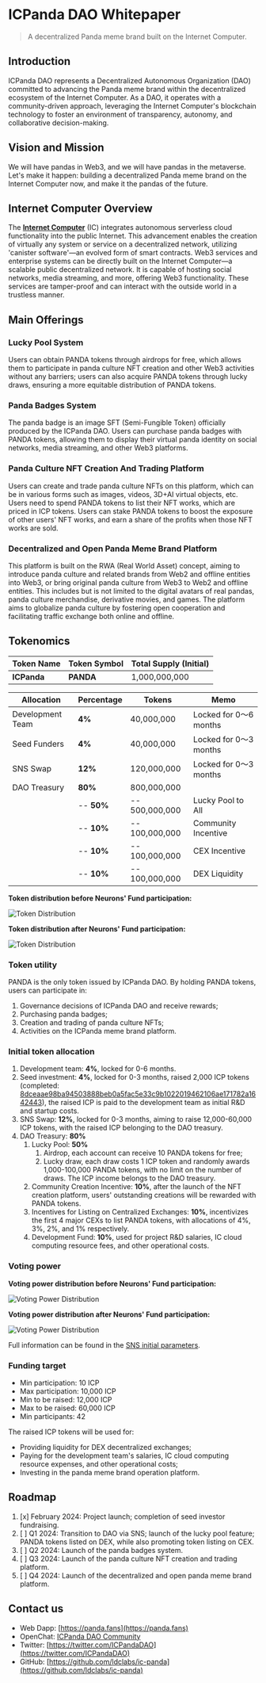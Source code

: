 # ICPanda DAO Whitepaper

> A decentralized Panda meme brand built on the Internet Computer.

## Introduction

ICPanda DAO represents a Decentralized Autonomous Organization (DAO) committed to advancing the Panda meme brand within the decentralized ecosystem of the Internet Computer. As a DAO, it operates with a community-driven approach, leveraging the Internet Computer's blockchain technology to foster an environment of transparency, autonomy, and collaborative decision-making.

## Vision and Mission

We will have pandas in Web3, and we will have pandas in the metaverse. Let's make it happen: building a decentralized Panda meme brand on the Internet Computer now, and make it the pandas of the future.

## Internet Computer Overview

The [**Internet Computer**](https://internetcomputer.org/) (IC) integrates autonomous serverless cloud functionality into the public Internet. This advancement enables the creation of virtually any system or service on a decentralized network, utilizing 'canister software'—an evolved form of smart contracts.
Web3 services and enterprise systems can be directly built on the Internet Computer—a scalable public decentralized network. It is capable of hosting social networks, media streaming, and more, offering Web3 functionality. These services are tamper-proof and can interact with the outside world in a trustless manner.

## Main Offerings

### Lucky Pool System

Users can obtain PANDA tokens through airdrops for free, which allows them to participate in panda culture NFT creation and other Web3 activities without any barriers; users can also acquire PANDA tokens through lucky draws, ensuring a more equitable distribution of PANDA tokens.

### Panda Badges System

The panda badge is an image SFT (Semi-Fungible Token) officially produced by the ICPanda DAO. Users can purchase panda badges with PANDA tokens, allowing them to display their virtual panda identity on social networks, media streaming, and other Web3 platforms.

### Panda Culture NFT Creation And Trading Platform

Users can create and trade panda culture NFTs on this platform, which can be in various forms such as images, videos, 3D+AI virtual objects, etc. Users need to spend PANDA tokens to list their NFT works, which are priced in ICP tokens. Users can stake PANDA tokens to boost the exposure of other users' NFT works, and earn a share of the profits when those NFT works are sold.

### Decentralized and Open Panda Meme Brand Platform

This platform is built on the RWA (Real World Asset) concept, aiming to introduce panda culture and related brands from Web2 and offline entities into Web3, or bring original panda culture from Web3 to Web2 and offline entities. This includes but is not limited to the digital avatars of real pandas, panda culture merchandise, derivative movies, and games. The platform aims to globalize panda culture by fostering open cooperation and facilitating traffic exchange both online and offline.

## Tokenomics

| Token Name  | Token Symbol | Total Supply (Initial) |
| ----------- | ------------ | ---------------------- |
| **ICPanda** | **PANDA**    | 1,000,000,000          |

| Allocation       | Percentage | Tokens         | Memo                   |
| ---------------- | ---------- | -------------- | ---------------------- |
| Development Team | **4%**     | 40,000,000     | Locked for 0～6 months |
| Seed Funders     | **4%**     | 40,000,000     | Locked for 0～3 months |
| SNS Swap         | **12%**    | 120,000,000    | Locked for 0～3 months |
| DAO Treasury     | **80%**    | 800,000,000    |                        |
|                  | -- **50%** | -- 500,000,000 | Lucky Pool to All      |
|                  | -- **10%** | -- 100,000,000 | Community Incentive    |
|                  | -- **10%** | -- 100,000,000 | CEX Incentive          |
|                  | -- **10%** | -- 100,000,000 | DEX Liquidity          |

**Token distribution before Neurons' Fund participation:**

![Token Distribution](./token_distribution_0.webp)

**Token distribution after Neurons' Fund participation:**

![Token Distribution](./token_distribution_1.webp)


### Token utility

PANDA is the only token issued by ICPanda DAO. By holding PANDA tokens, users can participate in:

1. Governance decisions of ICPanda DAO and receive rewards;
2. Purchasing panda badges;
3. Creation and trading of panda culture NFTs;
4. Activities on the ICPanda meme brand platform.

### Initial token allocation

1. Development team: **4%**, locked for 0-6 months.
2. Seed investment: **4%**, locked for 0-3 months, raised 2,000 ICP tokens (completed: [8dceaae98ba94503888beb0a5fac5e33c9b1022019462106ae171782a1642443](https://dashboard.internetcomputer.org/account/8dceaae98ba94503888beb0a5fac5e33c9b1022019462106ae171782a1642443)), the raised ICP is paid to the development team as initial R&D and startup costs.
3. SNS Swap: **12%**, locked for 0-3 months, aiming to raise 12,000-60,000 ICP tokens, with the raised ICP belonging to the DAO treasury.
4. DAO Treasury: **80%**
   1. Lucky Pool: **50%**
      1. Airdrop, each account can receive 10 PANDA tokens for free;
      2. Lucky draw, each draw costs 1 ICP token and randomly awards 1,000-100,000 PANDA tokens, with no limit on the number of draws. The ICP income belongs to the DAO treasury.
   2. Community Creation Incentive: **10%**, after the launch of the NFT creation platform, users' outstanding creations will be rewarded with PANDA tokens.
   3. Incentives for Listing on Centralized Exchanges: **10%**, incentivizes the first 4 major CEXs to list PANDA tokens, with allocations of 4%, 3%, 2%, and 1% respectively.
   4. Development Fund: **10%**, used for project R&D salaries, IC cloud computing resource fees, and other operational costs.

### Voting power

**Voting power distribution before Neurons' Fund participation:**

![Voting Power Distribution](./voting_power_distribution_0.webp)

**Voting power distribution after Neurons' Fund participation:**

![Voting Power Distribution](./voting_power_distribution_1.webp)

Full information can be found in the [SNS initial parameters](../sns_init.yaml).

### Funding target

- Min participation: 10 ICP
- Max participation: 10,000 ICP
- Min to be raised: 12,000 ICP
- Max to be raised: 60,000 ICP
- Min participants:  42

The raised ICP tokens will be used for:

- Providing liquidity for DEX decentralized exchanges;
- Paying for the development team's salaries, IC cloud computing resource expenses, and other operational costs;
- Investing in the panda meme brand operation platform.

## Roadmap

1. [x] February 2024: Project launch; completion of seed investor fundraising.
2. [ ] Q1 2024: Transition to DAO via SNS; launch of the lucky pool feature; PANDA tokens listed on DEX, while also promoting token listing on CEX.
3. [ ] Q2 2024: Launch of the panda badges system.
4. [ ] Q3 2024: Launch of the panda culture NFT creation and trading platform.
5. [ ] Q4 2024: Launch of the decentralized and open panda meme brand platform.

## Contact us

- Web Dapp: [https://panda.fans](https://panda.fans)
- OpenChat: [ICPanda DAO Community](https://oc.app/community/dqcvf-haaaa-aaaar-a5uqq-cai)
- Twitter: [https://twitter.com/ICPandaDAO](https://twitter.com/ICPandaDAO)
- GitHub: [https://github.com/ldclabs/ic-panda](https://github.com/ldclabs/ic-panda)

